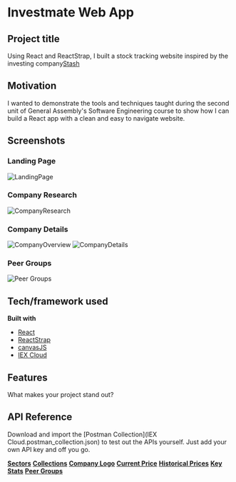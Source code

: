 # Investmate Web App

## Project title
Using React and ReactStrap, I built a stock tracking website inspired by the investing company[Stash](https://www.stashinvest.com/)

## Motivation
I wanted to demonstrate the tools and techniques taught during the second unit of General Assembly's Software Engineering course to show how I can build a React app with a clean and easy to navigate website. 
 
## Screenshots
### Landing Page
![LandingPage](https://res.cloudinary.com/doaftkgbv/image/upload/v1585866230/LandingPage_yoa5oc.png)

### Company Research
![CompanyResearch](https://res.cloudinary.com/doaftkgbv/image/upload/v1585866228/ResearchCards_izil1m.png)

### Company Details
![CompanyOverview](https://res.cloudinary.com/doaftkgbv/image/upload/v1585866228/Research_opulml.png)
![CompanyDetails](https://res.cloudinary.com/doaftkgbv/image/upload/v1585866229/DetailsDetails_a8xlxi.png)

### Peer Groups
![Peer Groups](https://res.cloudinary.com/doaftkgbv/image/upload/v1585866225/PeerGroups_l3v0iz.png)

## Tech/framework used

<b>Built with</b>
- [React](https://reactjs.org/)
- [ReactStrap](https://reactstrap.github.io/)
- [canvasJS](https://canvasjs.com/)
- [IEX Cloud](https://iexcloud.io/)

## Features
What makes your project stand out?


## API Reference
Download and import the [Postman Collection](IEX Cloud.postman_collection.json) to test out the APIs yourself. Just add your own API key and off you go. 

<b>[Sectors](https://iexcloud.io/docs/api/#sectors)</b>
<b>[Collections](https://iexcloud.io/docs/api/#collections)</b>
<b>[Company Logo](https://iexcloud.io/docs/api/#logo)</b>
<b>[Current Price](https://iexcloud.io/docs/api/#price-only)</b>
<b>[Historical Prices](https://iexcloud.io/docs/api/#historical-prices)</b>
<b>[Key Stats](https://iexcloud.io/docs/api/#key-stats)</b>
<b>[Peer Groups](https://iexcloud.io/docs/api/#peer-groups)</b>
